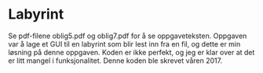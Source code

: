 # Labyrint

Se pdf-filene oblig5.pdf og oblig7.pdf for å se oppgaveteksten. 
Oppgaven var å lage et GUI til en labyrint som blir lest inn fra en fil, og dette er min løsning på denne oppgaven. Koden er ikke perfekt, og jeg er klar over at det er litt mangel i funksjonalitet. Denne koden ble skrevet våren 2017.
